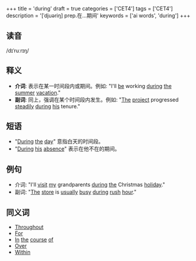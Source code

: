 +++
title = 'during'
draft = true
categories = ['CET4']
tags = ['CET4']
description = '[ˈdjuəriŋ] prep.在…期间'
keywords = ['ai words', 'during']
+++

## 读音
/dɪˈruːrɪŋ/

## 释义
- **介词**: 表示在某一时间段内或期间。例如: "I'll [be](/post/be/) working [during](/post/during/) [the](/post/the/) [summer](/post/summer/) [vacation](/post/vacation/)."
- **副词**: 同上，强调在某个时间段内发生。例如: "[The](/post/the/) [project](/post/project/) progressed [steadily](/post/steadily/) [during](/post/during/) [his](/post/his/) tenure."

## 短语
- "[During](/post/during/) [the](/post/the/) [day](/post/day/)" 意指白天的时间段。
- "[During](/post/during/) [his](/post/his/) [absence](/post/absence/)" 表示在他不在的期间。

## 例句
- 介词: "I'll [visit](/post/visit/) [my](/post/my/) grandparents [during](/post/during/) [the](/post/the/) Christmas [holiday](/post/holiday/)."
- 副词: "[The](/post/the/) [store](/post/store/) is [usually](/post/usually/) [busy](/post/busy/) [during](/post/during/) [rush](/post/rush/) [hour](/post/hour/)."

## 同义词
- [Throughout](/post/throughout/)
- [For](/post/for/)
- [In](/post/in/) [the](/post/the/) [course](/post/course/) [of](/post/of/)
- [Over](/post/over/)
- [Within](/post/within/)
